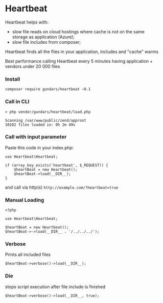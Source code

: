 # Heartbeat
Heartbeat helps with:
- slow file reads on cloud hostings where cache is not on the same storage as application (Azure);
- slow file includes from composer;

Heartbeat finds all the files in your application, includes and "cache" warms

Best performance calling Heartbeat every 5 minutes having application + vendors under 20 000 files

### Install
```
composer require gundars/heartbeat ~0.1
```

### Call in CLI 

```
> php vendor/gundars/heartbeat/load.php

Scanning /var/www/public/zend/approot
10102 files loaded in: 0h 2m 49s
```

### Call with input parameter
Paste this code in your index.php:

```
use Heartbeat\Heartbeat;
```
```
if (array_key_exists('heartbeat', $_REQUEST)) {
    $heartBeat = new Heartbeat();
    $heartBeat->load(__DIR__);
}
```
and call via http(s) `http://example.com/?heartbeat=true`

### Manual Loading
```
<?php

use Heartbeat\Heartbeat;

$heartBeat = new Heartbeat();
$heartBeat->->load(__DIR__ . '/../../../');
```

### Verbose
Prints all included files
```
$heartBeat->verbose()->load(__DIR__);
```

### Die
stops script execution after file include is finished
```
$heartBeat->verbose()->load(__DIR__, true);
```
